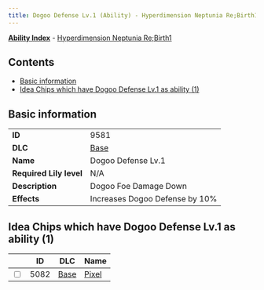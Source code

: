 ```yaml
---
title: Dogoo Defense Lv.1 (Ability) - Hyperdimension Neptunia Re;Birth1
---
```


[**Ability Index**](/neptunia/rb1/ability/index.html) - [Hyperdimension Neptunia Re;Birth1](/neptunia/rb1)

## Contents

- [Basic information](#basic-information)
- [Idea Chips which have Dogoo Defense Lv.1 as ability (1)](#idea-chips-which-have-dogoo-defense-lv1-as-ability-1)

## Basic information

|   |   |
| -- | -- |
| **ID** | 9581 |
| **DLC** | [Base](/neptunia/rb1/dlc/1-base.html) |
| **Name** | Dogoo Defense Lv.1 |
| **Required Lily level** | N/A |
| **Description** | Dogoo Foe Damage Down |
| **Effects** | Increases Dogoo Defense by 10% |


## Idea Chips which have Dogoo Defense Lv.1 as ability (1)

|    | ID | DLC | Name |
| -- | -- | --- | ---- |
| <input type="checkbox" id="rb1-item-1-5082" class="trackbox" /> | 5082 | [Base](/neptunia/rb1/dlc/1-base.html) | [Pixel](/neptunia/rb1/item/1-5082-pixel.html) |
